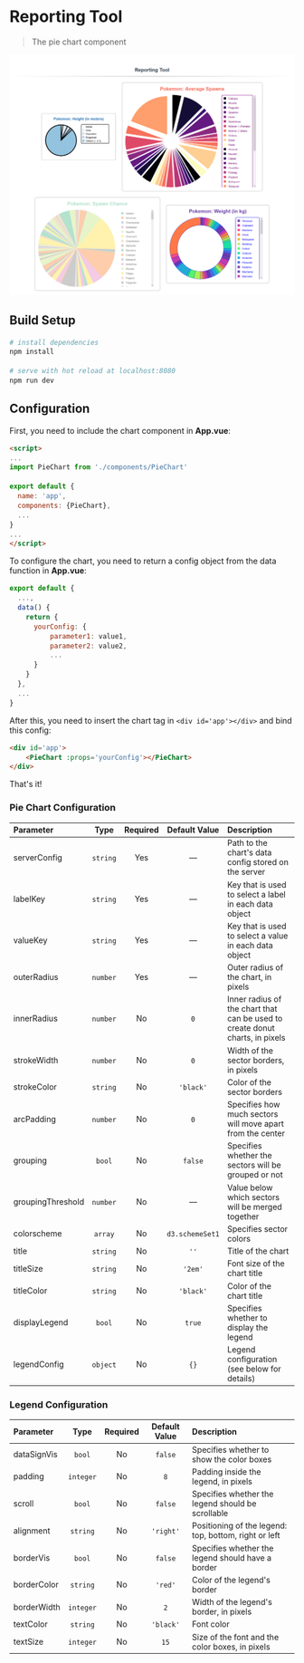 # Reporting Tool

> The pie chart component

![Screenshot](src/assets/screenshot.png)

## Build Setup

``` bash
# install dependencies
npm install

# serve with hot reload at localhost:8080
npm run dev
```

## Configuration

First, you need to include the chart component in **App.vue**:

```html
<script>
...
import PieChart from './components/PieChart'

export default {
  name: 'app',
  components: {PieChart},
  ...
}
...
</script>
```

To configure the chart, you need to return a config object from the data function in **App.vue**:

```js
export default {
  ...,
  data() {
    return {
      yourConfig: {
          parameter1: value1,
          parameter2: value2,
          ...
      }
    }
  },
  ...
}

```

After this, you need to insert the chart tag in `<div id='app'></div>` and bind this config:

```html
<div id='app'>
    <PieChart :props='yourConfig'></PieChart>
</div>
```

That's it!

### Pie Chart Configuration

| Parameter         |   Type   | Required |  Default Value  | Description                                                  |
| :---------------- | :------: | :------: | :-------------: | :----------------------------------------------------------- |
| serverConfig      | `string` |   Yes    |        —        | Path to the chart's data config stored on the server         |
| labelKey          | `string` |   Yes    |        —        | Key that is used to select a label in each data object       |
| valueKey          | `string` |   Yes    |        —        | Key that is used to select a value in each data object       |
| outerRadius       | `number` |   Yes    |        —        | Outer radius of the chart, in pixels                         |
| innerRadius       | `number` |    No    |       `0`       | Inner radius of the chart that can be used to create donut charts, in pixels |
| strokeWidth       | `number` |    No    |       `0`       | Width of the sector borders, in pixels                       |
| strokeColor       | `string` |    No    |    `'black'`    | Color of the sector borders                                  |
| arcPadding        | `number` |    No    |       `0`       | Specifies how much sectors will move apart from the center   |
| grouping          |  `bool`  |    No    |     `false`     | Specifies whether the sectors will be grouped or not         |
| groupingThreshold | `number` |    No    |        —        | Value below which sectors will be merged together            |
| colorscheme       | `array`  |    No    | `d3.schemeSet1` | Specifies sector colors                                      |
| title             | `string` |    No    |      `''`       | Title of the chart                                           |
| titleSize         | `string` |    No    |     `'2em'`     | Font size of the chart title                                 |
| titleColor        | `string` |    No    |    `'black'`    | Color of the chart title                                     |
| displayLegend     |  `bool`  |    No    |     `true`      | Specifies whether to display the legend                      |
| legendConfig      | `object` |    No    |      `{}`       | Legend configuration (see below for details)                 |

### Legend Configuration

| Parameter   |   Type    | Required | Default Value | Description                                       |
| :---------- | :-------: | :------: | :-----------: | :------------------------------------------------ |
| dataSignVis |  `bool`   |    No    |    `false`    | Specifies whether to show the color boxes             |
| padding     | `integer` |    No    |      `8`      | Padding inside the legend, in pixels                  |
| scroll      |  `bool`   |    No    |    `false`    | Specifies whether the legend should be scrollable     |
| alignment   | `string`  |    No    |   `'right'`   | Positioning of the legend: top, bottom, right or left |
| borderVis   |  `bool`   |    No    |    `false`    | Specifies whether the legend should have a border     |
| borderColor | `string`  |    No    |    `'red'`    | Color of the legend's border                          |
| borderWidth | `integer` |    No    |      `2`      | Width of the legend's border, in pixels               |
| textColor   | `string`  |    No    |   `'black'`   | Font color                                            |
| textSize    | `integer` |    No    |     `15`      | Size of the font and the color boxes, in pixels       |